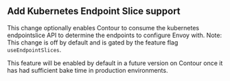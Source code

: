 ## Add Kubernetes Endpoint Slice support

This change optionally enables Contour to consume the kubernetes endpointslice API to determine the endpoints to configure Envoy with.
Note: This change is off by default and is gated by the feature flag `useEndpointSlices`.

This feature will be enabled by default in a future version on Contour once it has had sufficient bake time in production environments.
